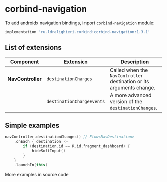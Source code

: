 ﻿
# corbind-navigation

To add androidx navigation bindings, import `corbind-navigation` module:

```groovy
implementation 'ru.ldralighieri.corbind:corbind-navigation:1.3.1'
```

## List of extensions

Component | Extension | Description
--|---|--
**NavController** | `destinationChanges` | Called when the `NavController` destination or its arguments change.
               | `destinationChangeEvents` | A more advanced version of the `destinationChanges`.


## Simple examples

```kotlin
navController.destinationChanges() // Flow<NavDestination>
    .onEach { destination ->
        if (destination.id == R.id.fragment_dashboard) {
            hideSoftInput()
        }
    }
    .launchIn(this)
```

More examples in source code
